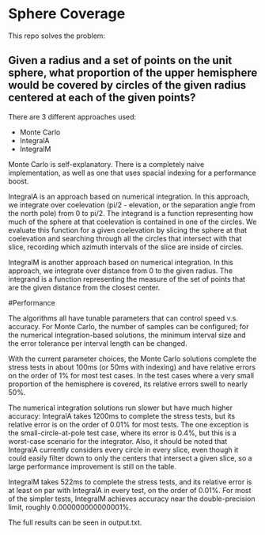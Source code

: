 # Sphere Coverage

This repo solves the problem:

## Given a radius and a set of points on the unit sphere, what proportion of the upper hemisphere would be covered by circles of the given radius centered at each of the given points?

There are 3 different approaches used:

- Monte Carlo
- IntegralA
- IntegralM

Monte Carlo is self-explanatory. There is a completely naive implementation, as well as one that uses spacial indexing for a performance boost.

IntegralA is an approach based on numerical integration. 
In this approach, we integrate over coelevation (pi/2 - elevation, or the
separation angle from the north pole) from 0 to pi/2. The integrand is a
function representing how much of the sphere at that coelevation is contained
in one of the circles. We evaluate this function for a given coelevation by
slicing the sphere at that coelevation and searching through all the circles 
that intersect with that slice, recording which azimuth intervals of the slice
are inside of circles.

IntegralM is another approach based on numerical integration.
In this approach, we integrate over distance from 0 to the given radius. The
integrand is a function representing the measure of the set of points that are
the given distance from the closest center.

#Performance

The algorithms all have tunable parameters that can control speed v.s. accuracy.
For Monte Carlo, the number of samples can be configured; for the numerical integration-based
solutions, the minimum interval size and the error tolerance per interval length can be changed.

With the current parameter choices, the Monte Carlo solutions complete the stress tests in about 100ms
(or 50ms with indexing) and have relative errors on the order of 1% for most test cases. In the test
cases where a very small proportion of the hemisphere is covered, its relative errors swell to nearly 50%.

The numerical integration solutions run slower but have much higher accuracy: IntegralA takes 1200ms to complete
the stress tests, but its relative error is on the order of 0.01% for most tests. The one exception is the small-circle-at-pole test case, where its error is 0.4%, but this is a worst-case scenario for the integrator. Also, it should be noted that IntegralA currently considers every circle in every slice, even though it could easily filter down to only the centers that intersect a given slice, so a large performance improvement is still on the table.

IntegralM takes 522ms to complete the stress tests, and its relative error is at least on par with IntegralA in every test, on the order of 0.01%. For most of the simpler tests, IntegralM achieves accuracy near the double-precision limit, roughly 0.000000000000001%.

The full results can be seen in output.txt.